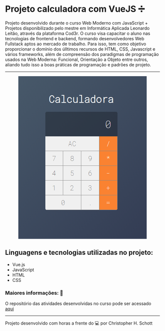 # Projeto calculadora com VueJS :heavy_division_sign:

Projeto desenvolvido durante o curso Web Moderno com JavaScript + Projetos disponibilizado pelo mestre em Informática Aplicada Leonardo Leitão, através da plataforma Cod3r. O curso visa capacitar o aluno nas tecnologias de frontend e backend, formando desenvolvedores Web Fullstack aptos ao mercado de trabalho. Para isso, tem como objetivo proporcionar o domínio dos úlltimos recursos de HTML, CSS, Javascript e vários frameworks, além de compreensão dos paradigmas de programação usados na Web Moderna: Funcional, Orientação a Objeto entre outros, aliando tudo isso a boas práticas de programação e padrões de projeto.

<hr>
<p align="center">
  <img src="https://github.com/ChristopherHauschild/projeto-calculadora-vueJS/blob/master/calculator.PNG"/>
</p>

## Linguagens e tecnologias utilizadas no projeto:

<ul>
  <li>Vue.js</li>
  <li>JavaScript</li>
  <li>HTML</li>
  <li>CSS</li>
</ul>


### Maiores informações: :pencil:

O repositório das atividades desenvolvidas no curso pode ser acessado <a href="https://github.com/ChristopherHauschild/curso-web-moderno-cod3r">aqui</a>

<hr>

Projeto desenvolvido com horas a frente do :computer: por Christopher H. Schott
